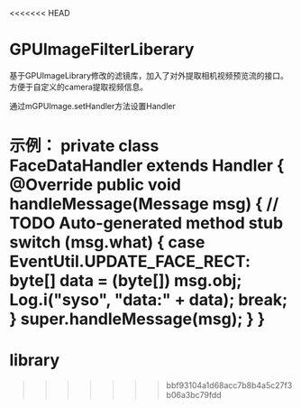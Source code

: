 <<<<<<< HEAD
# GPUImageFilterLiberary
基于GPUImageLibrary修改的滤镜库，加入了对外提取相机视频预览流的接口。方便于自定义的camera提取视频信息。

通过mGPUImage.setHandler方法设置Handler

示例：
private class FaceDataHandler extends Handler {
		@Override
		public void handleMessage(Message msg) {
			// TODO Auto-generated method stub
			switch (msg.what) {
			case EventUtil.UPDATE_FACE_RECT:
				byte[] data = (byte[]) msg.obj;
				Log.i("syso", "data:" + data);
				break;
			}
			super.handleMessage(msg);
		}
	}
=======
# library
>>>>>>> bbf93104a1d68acc7b8b4a5c27f3b06a3bc79fdd
